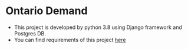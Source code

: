 # Ontario Demand

- This project is developed by python 3.8 using Django framework and Postgres DB.
- You can find requirements of this project [here](https://github.com/mostafa-msn/ontario_demand/blob/main/requirements.txt)